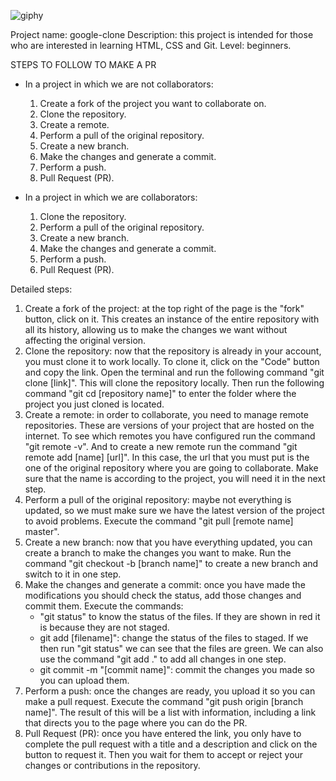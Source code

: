![giphy](https://user-images.githubusercontent.com/34379958/109859738-16f57880-7c3c-11eb-919e-aa318dbd9170.gif)

Project name: google-clone
Description: this project is intended for those who are interested in learning HTML, CSS and Git.
Level: beginners. 

STEPS TO FOLLOW TO MAKE A PR
* In a project in which we are not collaborators:
    1. Create a fork of the project you want to collaborate on.
    2. Clone the repository.
    3. Create a remote.
    4. Perform a pull of the original repository.
    5. Create a new branch.
    6. Make the changes and generate a commit.
    7. Perform a push.
    8. Pull Request (PR).

* In a project in which we are collaborators:
    1. Clone the repository.
    2. Perform a pull of the original repository.
    3. Create a new branch.
    4. Make the changes and generate a commit.
    5. Perform a push.
    6. Pull Request (PR).

Detailed steps: 
1. Create a fork of the project: at the top right of the page is the "fork" button, click on it. This creates an instance of the entire repository with all its history, allowing us to make the changes we want without affecting the original version. 
2. Clone the repository: now that the repository is already in your account, you must clone it to work locally. To clone it, click on the "Code" button and copy the link.
Open the terminal and run the following command "git clone [link]". This will clone the repository locally. Then run the following command "git cd [repository name]" to enter the folder where the project you just cloned is located. 
3. Create a remote: in order to collaborate, you need to manage remote repositories. These are versions of your project that are hosted on the internet.
To see which remotes you have configured run the command "git remote -v". And to create a new remote run the command "git remote add [name] [url]". In this case, the url that you must put is the one of the original repository where you are going to collaborate. Make sure that the name is according to the project, you will need it in the next step.
4. Perform a pull of the original repository: maybe not everything is updated, so we must make sure we have the latest version of the project to avoid problems. Execute the command "git pull [remote name] master".
5. Create a new branch: now that you have everything updated, you can create a branch to make the changes you want to make. Run the command "git checkout -b [branch name]" to create a new branch and switch to it in one step. 
6. Make the changes and generate a commit: once you have made the modifications you should check the status, add those changes and commit them. Execute the commands:
    * "git status" to know the status of the files. If they are shown in red it is because they are not staged.
    * git add [filename]": change the status of the files to staged. If we then run "git status" we can see that the files are green. 
    We can also use the command "git add ." to add all changes in one step.
    * git commit -m "[commit name]": commit the changes you made so you can upload them.
7. Perform a push: once the changes are ready, you upload it so you can make a pull request. Execute the command "git push origin [branch name]". The result of this will be a list with information, including a link that directs you to the page where you can do the PR.
8. Pull Request (PR): once you have entered the link, you only have to complete the pull request with a title and a description and click on the button to request it. Then you wait for them to accept or reject your changes or contributions in the repository. 
